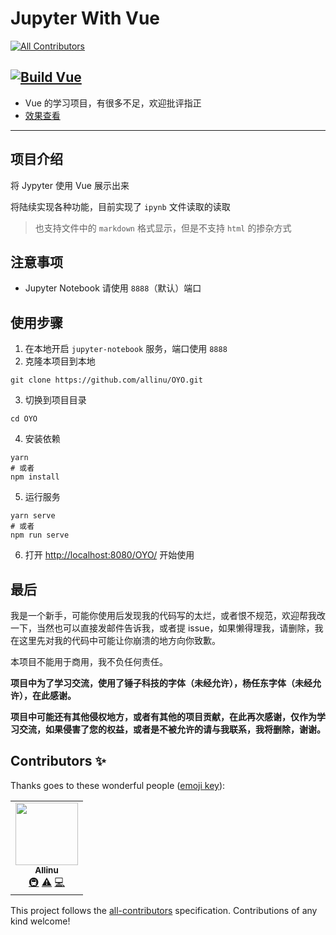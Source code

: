 # Jupyter With Vue
<!-- ALL-CONTRIBUTORS-BADGE:START - Do not remove or modify this section -->
[![All Contributors](https://img.shields.io/badge/all_contributors-1-orange.svg?style=flat-square)](#contributors-) 
<!-- ALL-CONTRIBUTORS-BADGE:END -->
[![Build Vue](https://github.com/allinu/OYO/actions/workflows/vue-page.yml/badge.svg)](https://github.com/allinu/OYO/actions/workflows/vue-page.yml)
---

- Vue 的学习项目，有很多不足，欢迎批评指正
- [效果查看](https://allinu.github.io/OYO/home)

---

## 项目介绍

将 Jypyter 使用 Vue 展示出来

将陆续实现各种功能，目前实现了 `ipynb` 文件读取的读取
> 也支持文件中的 `markdown` 格式显示，但是不支持 `html` 的掺杂方式

## 注意事项

- Jupyter Notebook 请使用 `8888`（默认）端口

## 使用步骤

1. 在本地开启 `jupyter-notebook` 服务，端口使用 `8888`
2. 克隆本项目到本地

```shell
git clone https://github.com/allinu/OYO.git
```

3. 切换到项目目录

```shell
cd OYO
```
4. 安装依赖

```shell
yarn 
# 或者
npm install
```
5. 运行服务

```shell
yarn serve
# 或者
npm run serve
```

6. 打开 [http://localhost:8080/OYO/](http://localhost:8080/OYO/) 开始使用

## 最后

我是一个新手，可能你使用后发现我的代码写的太烂，或者恨不规范，欢迎帮我改一下，当然也可以直接发邮件告诉我，或者提 issue，如果懒得理我，请删除，我在这里先对我的代码中可能让你崩溃的地方向你致歉。

本项目不能用于商用，我不负任何责任。

<strong > 项目中为了学习交流，使用了锤子科技的字体（未经允许），杨任东字体（未经允许），在此感谢。</strong>

<strong > 项目中可能还有其他侵权地方，或者有其他的项目贡献，在此再次感谢，仅作为学习交流，如果侵害了您的权益，或者是不被允许的请与我联系，我将删除，谢谢。</strong>

## Contributors ✨

Thanks goes to these wonderful people ([emoji key](https://allcontributors.org/docs/en/emoji-key)):

<!-- ALL-CONTRIBUTORS-LIST:START - Do not remove or modify this section -->
<!-- prettier-ignore-start -->
<!-- markdownlint-disable -->
<table>
  <tr>
    <td align="center"><a href="https://allinu.github.io/"><img src="https://avatars.githubusercontent.com/u/32992109?v=4?s=100" width="100px;" alt=""/><br /><sub><b>Allinu</b></sub></a><br /><a href="#infra-allinu"title="Infrastructure (Hosting, Build-Tools, etc)">🚇</a> <a href="https://github.com/allinu/OAO/commits?author=allinu"title="Tests">⚠️</a> <a href="https://github.com/allinu/OAO/commits?author=allinu"title="Code">💻</a></td>
  </tr>
</table>

<!-- markdownlint-restore -->
<!-- prettier-ignore-end -->

<!-- ALL-CONTRIBUTORS-LIST:END -->

This project follows the [all-contributors](https://github.com/all-contributors/all-contributors) specification. Contributions of any kind welcome!
